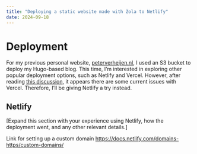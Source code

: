 ```yaml
---
title: "Deploying a static website made with Zola to Netlify"
date: 2024-09-18
---
```


# Deployment

For my previous personal website, [peterverheijen.nl](http://peterverheijen.nl), I used an S3 bucket to deploy my Hugo-based blog. This time, I’m interested in exploring other popular deployment options, such as Netlify and Vercel. However, after reading [this discussion](https://github.com/orgs/vercel/discussions/3181), it appears there are some current issues with Vercel. Therefore, I’ll be giving Netlify a try instead.

## Netlify

[Expand this section with your experience using Netlify, how the deployment went, and any other relevant details.]

Link for setting up a custom domain
https://docs.netlify.com/domains-https/custom-domains/